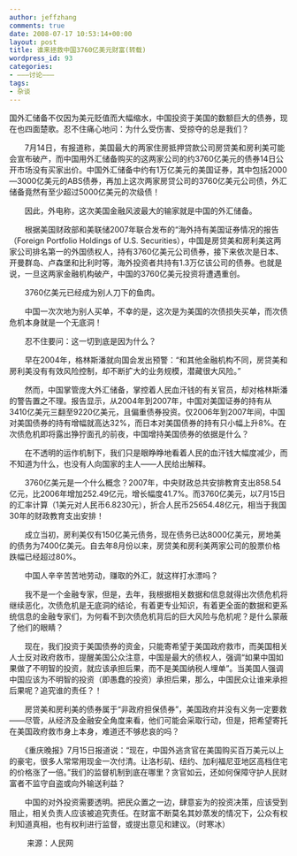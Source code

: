```yaml
---
author: jeffzhang
comments: true
date: 2008-07-17 10:53:14+00:00
layout: post
title: 谁来拯救中国3760亿美元财富(转载)
wordpress_id: 93
categories:
- ———讨论———
tags:
- 杂谈
---
```


国外汇储备不仅因为美元贬值而大幅缩水，中国投资于美国的数额巨大的债券，现在也四面楚歌。忍不住痛心地问：为什么受伤害、受掠夺的总是我们？


　　7月14日，有报道称，美国最大的两家住房抵押贷款公司房贷美和房利美可能会宣布破产，而中国用外汇储备购买的这两家公司的约3760亿美元的债券14日公开市场没有买家出价。中国外汇储备中约有1万亿美元的美国证券，其中包括2000—3000亿美元的ABS债券，再加上这次两家房贷公司的3760亿美元公司债，外汇储备竟然有至少超过5000亿美元的次级债！

　　因此，外电称，这次美国金融风波最大的输家就是中国的外汇储备。

　　根据美国财政部和美联储2007年联合发布的“海外持有美国证券情况的报告（Foreign Portfolio Holdings of U.S. Securities），中国是房贷美和房利美这两家公司排名第一的外国债权人，持有3760亿美元公司债券，接下来依次是日本、开曼群岛、卢森堡和比利时等，海外投资者共持有1.3万亿该公司的债券。也就是说，一旦这两家金融机构破产，中国的3760亿美元投资将遭遇重创。

　　3760亿美元已经成为别人刀下的鱼肉。

　　中国一次次地为别人买单，不幸的是，这次是为美国的次债损失买单，而次债危机本身就是一个无底洞！

　　忍不住要问：这一切到底是因为什么？

　　早在2004年，格林斯潘就向国会发出预警：“和其他金融机构不同，房贷美和房利美没有有效风险控制，却不断扩大的业务规模，潜藏很大风险。”

　　然而，中国掌管庞大外汇储备，掌控着人民血汗钱的有关官员，却对格林斯潘的警告置之不理。报告显示，从2004年到2007年，中国对美国证券的持有从3410亿美元三翻至9220亿美元，且偏重债券投资。仅2006年到2007年间，中国对美国债券的持有增幅就高达32%，而日本对美国债券的持有只小幅上升8%。在次债危机即将露出狰狞面孔的前夜，中国增持美国债券的依据是什么？

　　在不透明的运作机制下，我们只是眼睁睁地看着人民的血汗钱大幅度减少，而不知道为什么，也没有人向国家的主人——人民给出解释。

　　3760亿美元是一个什么概念？2007年，中央财政总共安排教育支出858.54亿元，比2006年增加252.49亿元，增长幅度41.7%。而3760亿美元，以7月15日的汇率计算（1美元对人民币6.8230元），折合人民币25654.48亿元，相当于我国30年的财政教育支出安排！

　　成立当初，房利美仅有150亿美元债务，现在债务已达8000亿美元，房地美的债务为7400亿美元。自去年8月份以来，房贷美和房利美两家公司的股票价格跌幅已经超过80%。

　　中国人辛辛苦苦地劳动，赚取的外汇，就这样打水漂吗？

　　我不是一个金融专家，但是，去年，我根据相关数据和信息就得出次债危机将继续恶化，次债危机是无底洞的结论，有着更专业知识，有着更全面的数据和更系统信息的金融专家们，为何看不到次债危机背后的巨大风险与危机呢？是什么蒙蔽了他们的眼睛？

　　现在，我们投资于美国债券的资金，只能寄希望于美国政府救市，而美国相关人士反对政府救市，提醒美国公众注意，中国是最大的债权人，强调“如果中国如果做了不明智的投资，就应该承担后果，而不是美国纳税人埋单”。当美国人强调中国应该为不明智的投资（即愚蠢的投资）承担后果，那么，中国民众让谁来承担后果呢？追究谁的责任？！

　　房贷美和房利美的债券属于“非政府担保债券”，美国政府并没有义务一定要救——尽管，从经济及金融安全角度来看，他们可能会采取行动，但是，把希望寄托在美国政府救市身上本身，难道还不够悲哀的吗？

　　《重庆晚报》7月15日报道说：“现在，中国外逃贪官在美国购买百万美元以上的豪宅，很多人常常用现金一次付清。让洛杉矶、纽约、加利福尼亚地区高档住宅的价格涨了一倍。”我们的监督机制到底在哪里？贪官如云，还如何保障守护人民财富者不监守自盗或向外输送利益？

　　中国的对外投资需要透明。把民众置之一边，肆意妄为的投资决策，应该受到阻止，相关负责人应该被追究责任。在财富不断莫名其妙蒸发的情况下，公众有权利知道真相，也有权利进行监督，或提出意见和建议。（时寒冰）

　　 来源：人民网
